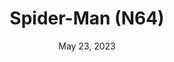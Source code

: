 ---
layout: n64
title: "Spider-Man (N64)"
categories:
 - approved
 - n64
 - universal
 - safe
tags:
- spiderman
- batman
series:
- spider-man
date: May 23, 2023
permalink: /games/spiderman-n64/play/details
publisher: Activision
gid: spiderman-n64
edition: us
---